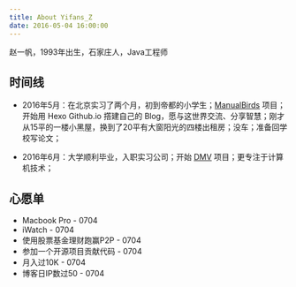 ```yaml
---
title: About Yifans_Z
date: 2016-05-04 16:00:00
---
```

赵一帆，1993年出生，石家庄人，Java工程师

## 时间线

- 2016年5月：在北京实习了两个月，初到帝都的小学生；[ManualBirds](http://www.manualbirds.com) 项目；开始用 Hexo Github.io 撘建自己的 Blog，愿与这世界交流、分享智慧；刚才从15平的一楼小黑屋，换到了20平有大窗阳光的四楼出租房；没车；准备回学校写论文；

- 2016年6月：大学顺利毕业，入职实习公司；开始 [DMV](http://dmv-tests.org/) 项目；更专注于计算机技术；


## 心愿单

- Macbook Pro - 0704
- iWatch - 0704
- 使用股票基金理财跑赢P2P - 0704
- 参加一个开源项目贡献代码 - 0704
- 月入过10K - 0704
- 博客日IP数过50 - 0704
